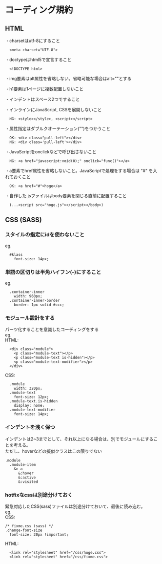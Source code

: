 # コーディング規約

## HTML

・charsetはutf-8にすること
  ```
    <meta charset="UTF-8">
  ```
  
・doctypeはhtml5で宣言すること
  ```
    <!DOCTYPE html>
  ```
  
・img要素はalt属性を省略しない。省略可能な場合はalt=""とする  

・h1要素は1ページに複数配置しないこと  

・インデントはスペース2つですること  

・インラインにJavaScript, CSSを展開しないこと
  ```
    NG: <style></style>, <script></script>
  ```

・属性指定はダブルクオーテーション("")をつかうこと
  ```
    OK: <div class="pull-left"></div>
    NG: <div class='pull-left'></div>
  ```

・JavaScriptをonclickなどで呼び出さないこと
  ```
    NG: <a href="javascript:void(0);" onclick="func()"></a>
  ```

・a要素でhref属性を省略しないこと。JavaScriptで処理をする場合は "#" を入れておくこと
  ```
    OK: <a href="#">hoge</a>
  ```

・自作した.jsファイルはbody要素を閉じる直前に配置すること
  ```
    (...<script src="hoge.js"></script></body>)
  ```


## CSS (SASS)

### スタイルの指定にidを使わないこと
eg.
  ```
    #klass
      font-size: 14px;
  ```

### 単語の区切りは半角ハイフン(-)にすること
eg.
  ```
    .container-inner
      width: 960px;
    .container-inner-border
      border: 1px solid #ccc;
  ```
### モジュール設計をする
パーツ化することを意識したコーディングをする  
eg.  
HTML:
  ```
    <div class="module">
      <p class="module-text"></p>
      <p class="module-text is-hidden"></p>
      <p class="module-text-modifier"></p>
    </div>
  ```
CSS:
  ```
    .module
      width: 320px;
    .module-text
      font-size: 12px;
    .module-text.is-hidden
      display: none;
    .module-text-modifier
      font-size: 14px;
  ```

### インデントを浅く保つ
インデントは2~3までとして、それ以上になる場合は、別でモジュールにすることを考える。  
ただし、hoverなどの擬似クラスはこの限りでない  
  ```
  .module
    .module-item
      &> a
        &:hover
        &:active
        &:visited
  ```


### hotfixなcssは別途分けておく
緊急対応したCSS(sass)ファイルは別途分けておいて、最後に読み込む。  
eg.  
CSS:  
  ```
  /* fixme.css (sass) */
  .change-font-size
    font-size: 20px !important;
  ```
HTML:  
  ```
    <link rel="stylesheet" href="/css/hoge.css">
    <link rel="stylesheet" href="/css/fixme.css">
  ```

